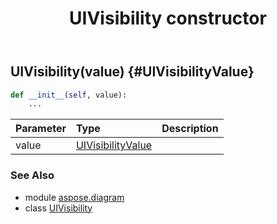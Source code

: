 ﻿---
title: UIVisibility constructor
second_title: Aspose.Diagram for Python via .NET API References
description: 
type: docs
weight: 10
url: /python-net/aspose.diagram/uivisibility/__init__/
is_root: false
---

## UIVisibility(value) {#UIVisibilityValue}



```python
def __init__(self, value):
    ...
```


| Parameter | Type | Description |
| :- | :- | :- |
| value | [UIVisibilityValue](/diagram/python-net/aspose.diagram/uivisibilityvalue) |  |



### See Also
* module [aspose.diagram](../../)
* class [UIVisibility](/diagram/python-net/aspose.diagram/uivisibility)
